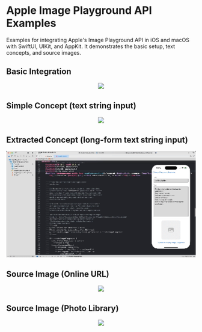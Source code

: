 # Apple Image Playground API Examples

Examples for integrating Apple's Image Playground API in iOS and macOS with SwiftUI, UIKit, and AppKit.
It demonstrates the basic setup, text concepts, and source images.

## Basic Integration

<p align="center">
<kbd>
    <img src="MediaFiles/basic_integration.gif" width="640">
</kbd>
</p>

## Simple Concept (text string input)

<p align="center">
<kbd>
    <img src="MediaFiles/simple_concept.gif" width="640">
</kbd>
</p>

## Extracted Concept (long-form text string input)

<p align="center">
<kbd>
    <img src="MediaFiles/extracted_concept.gif" width="640">
</kbd>
</p>

## Source Image (Online URL)

<p align="center">
<kbd>
    <img src="MediaFiles/online_url_source.gif" width="640">
</kbd>
</p>

## Source Image (Photo Library)

<p align="center">
<kbd>
    <img src="MediaFiles/photo_library_source.gif" width="640">
</kbd>
</p>



